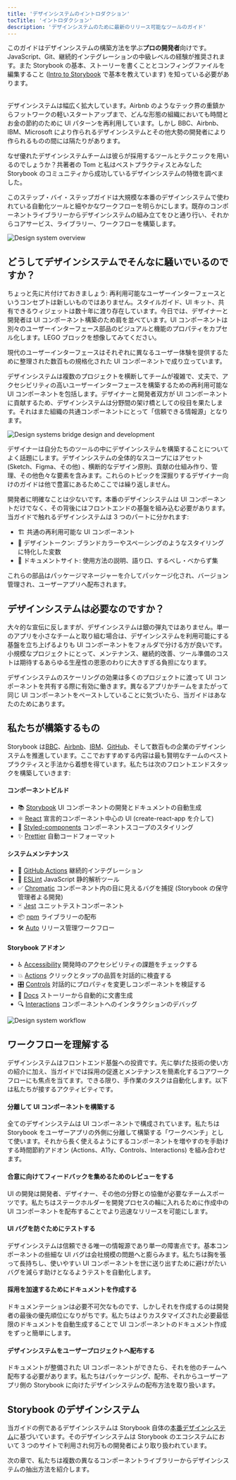 ```yaml
---
title: 'デザインシステムのイントロダクション'
tocTitle: 'イントロダクション'
description: 'デザインシステムのために最新のリリース可能なツールのガイド'
---
```


<div class="aside">このガイドはデザインシステムの構築方法を学ぶ<b>プロの開発者</b>向けです。JavaScript、Git、継続的インテグレーションの中級レベルの経験が推奨されます。また Storybook の基本、ストーリーを書くこととコンフィングファイルを編集すること (<a href="/intro-to-storybook">Intro to Storybook</a> で基本を教えています) を知っている必要があります。
</div>

<br/>

デザインシステムは幅広く拡大しています。Airbnb のようなテック界の重鎮からフットワークの軽いスタートアップまで、どんな形態の組織においても時間とお金の節約のために UI パターンを再利用しています。しかし BBC、Airbnb、IBM、Microsoft により作られるデザインシステムとその他大勢の開発者により作られるものの間には隔たりがあります。

なぜ優れたデザインシステムチームは彼らが採用するツールとテクニックを用いるのでしょうか？共著者の Tom と私はベストプラクティスとみなした Storybook のコミュニティから成功しているデザインシステムの特徴を調べました。

このステップ・バイ・ステップガイドは大規模な本番のデザインシステムで使われている自動化ツールと細やかなワークフローを明らかにします。既存のコンポーネントライブラリーからデザインシステムの組み立てをひと通り行い、それからコアサービス、ライブラリー、ワークフローを構築します。

![Design system overview](/design-systems-for-developers/design-system-overview.jpg)

## どうしてデザインシステムでそんなに騒いでいるのですか？

ちょっと先に片付けておきましょう: 再利用可能なユーザーインターフェースというコンセプトは新しいものではありません。スタイルガイド、UI キット、共有できるウィジェットは数十年に渡り存在しています。今日では、デザイナーと開発者は UI コンポーネント構築のため肩を並べています。UI コンポーネントは別々のユーザーインターフェース部品のビジュアルと機能のプロパティをカプセル化します。LEGO ブロックを想像してみてください。

現代のユーザーインターフェースはそれぞれに異なるユーザー体験を提供するために整理された数百もの規格化された UI コンポーネントで成り立っています。

デザインシステムは複数のプロジェクトを横断してチームが複雑で、丈夫で、アクセシビリティの高いユーザーインターフェースを構築するための再利用可能な UI コンポーネントを包括します。デザイナーと開発者双方が UI コンポーネントに貢献するため、デザインシステムは分野間の架け橋としての役目を果たします。それはまた組織の共通コンポーネントにとって「信頼できる情報源」となります。

![Design systems bridge design and development](/design-systems-for-developers/design-system-context.jpg)

デザイナーは自分たちのツールの中にデザインシステムを構築することについてよく話題にします。デザインシステムの全体的なスコープにはアセット (Sketch、Figma、その他) 、横断的なデザイン原則、貢献の仕組み作り、管理、その他色々な要素を含みます。これらのトピックを深掘りするデザイナー向けのガイドは他で豊富にあるためここでは繰り返しません。

開発者に明確なことは少ないです。本番のデザインシステムは UI コンポーネントだけでなく、その背後にはフロントエンドの基盤を組み込む必要があります。当ガイドで触れるデザインシステムは 3 つのパートに分かれます:

- 🏗 共通の再利用可能な UI コンポーネント
- 🎨 デザイントークン: ブランドカラーやスペーシングのようなスタイリングに特化した変数
- 📕 ドキュメントサイト: 使用方法の説明、語り口、するべし・べからず集

これらの部品はパッケージマネージャーを介してパッケージ化され、バージョン管理され、ユーザーアプリへ配布されます。

## デザインシステムは必要なのですか？

大々的な宣伝に反しますが、デザインシステムは銀の弾丸ではありません。単一のアプリを小さなチームと取り組む場合は、デザインシステムを利用可能にする基盤を立ち上げるよりも UI コンポーネントをフォルダで分ける方が良いです。小規模なプロジェクトにとって、メンテナンス、継続的改善、ツール準備のコストは期待するあらゆる生産性の恩恵のわりに大きすぎる負担になります。

デザインシステムのスケーリングの効果は多くのプロジェクトに渡って UI コンポーネントを共有する際に有効に働きます。異なるアプリかチームをまたがって同じ UI コンポーネントをペーストしていることに気づいたら、当ガイドはあなたのためにあります。

## 私たちが構築するもの

Storybook は[BBC](https://www.bbc.co.uk/iplayer/storybook/index.html?path=/story/style-guide--colours)、[Airbnb](https://github.com/airbnb/lunar)、[IBM](https://www.carbondesignsystem.com/)、[GitHub](https://primer.style/css/)、そして数百もの企業のデザインシステムを推進しています。ここでおすすめする内容は最も賢明なチームのベストプラクティスと手法から着想を得ています。私たちは次のフロントエンドスタックを構築していきます:

#### コンポーネントビルド

- 📚 [Storybook](http://storybook.js.org) UI コンポーネントの開発とドキュメントの自動生成
- ⚛️ [React](https://reactjs.org/) 宣言的コンポーネント中心の UI (create-react-app を介して)
- 💅 [Styled-components](https://www.styled-components.com/) コンポーネントスコープのスタイリング
- ✨ [Prettier](https://prettier.io/) 自動コードフォーマット

#### システムメンテナンス

- 🚥 [GitHub Actions](https://github.com/features/actions) 継続的インテグレーション
- 📐 [ESLint](https://eslint.org/) JavaScript 静的解析ツール
- ✅ [Chromatic](https://chromatic.com) コンポーネント内の目に見えるバグを捕捉 (Storybook の保守管理者よる開発)
- 🃏 [Jest](https://jestjs.io/) ユニットテストコンポーネント
- 📦 [npm](https://npmjs.com) ライブラリーの配布
- 🛠 [Auto](https://github.com/intuit/auto) リリース管理ワークフロー

#### Storybook アドオン

- ♿ [Accessibility](https://github.com/storybookjs/storybook/tree/master/addons/a11y) 開発時のアクセシビリティの課題をチェックする
- 💥 [Actions](https://storybook.js.org/docs/react/essentials/actions) クリックとタップの品質を対話的に検査する
- 🎛 [Controls](https://storybook.js.org/docs/react/essentials/controls) 対話的にプロパティを変更しコンポーネントを検証する
- 📕 [Docs](https://storybook.js.org/docs/react/writing-docs/introduction) ストーリーから自動的に文書生成
- 🔍 [Interactions](https://storybook.js.org/addons/@storybook/addon-interactions/) コンポーネントへのインタラクションのデバッグ

![Design system workflow](/design-systems-for-developers/design-system-workflow.jpg)

## ワークフローを理解する

デザインシステムはフロントエンド基盤への投資です。先に挙げた技術の使い方の紹介に加え、当ガイドでは採用の促進とメンテナンスを簡素化するコアワークフローにも焦点を当てます。できる限り、手作業のタスクは自動化します。以下は私たちが接するアクティビティです。

#### 分離して UI コンポーネントを構築する

全てのデザインシステムは UI コンポーネントで構成されています。私たちは Storybook をユーザーアプリの外側に分離して構築する「ワークベンチ」として使います。それから長く使えるようにするコンポーネントを増やすのを手助けする時間節約アドオン (Actions、A11y、Controls、Interactions) を組み合わせます。

#### 合意に向けてフィードバックを集めるためのレビューをする

UI の開発は開発者、デザイナー、その他の分野との協働が必要なチームスポーツです。私たちはステークホルダーを開発プロセスの輪に入れるために作成中の UI コンポーネントを配布することでより迅速なリリースを可能にします。

#### UI バグを防ぐためにテストする

デザインシステムは信頼できる唯一の情報源であり単一の障害点です。基本コンポーネントの些細な UI バグは会社規模の問題へと膨らみます。私たちは胸を張って長持ちし、使いやすい UI コンポーネントを世に送り出すために避けがたいバグを減らす助けとなるようテストを自動化します。

#### 採用を加速するためにドキュメントを作成する

ドキュメンテーションは必要不可欠なものです、しかしそれを作成するのは開発者の最後の優先順位になりがちです。私たちはよりカスタマイズされた必要最低限のドキュメントを自動生成することで UI コンポーネントのドキュメント作成をずっと簡単にします。

#### デザインシステムをユーザープロジェクトへ配布する

ドキュメントが整備された UI コンポーネントができたら、それを他のチームへ配布する必要があります。私たちはパッケージング、配布、それからユーザーアプリ側の Storybook に向けたデザインシステムの配布方法を取り扱います。

## Storybook のデザインシステム

当ガイドの例であるデザインシステムは Storybook 自体の[本番デザインシステム](https://github.com/storybookjs/design-system)に基づいています。そのデザインシステムは Storybook のエコシステムにおいて 3 つのサイトで利用され何万もの開発者により取り扱われています。

次の章で、私たちは複数の異なるコンポーネントライブラリーからデザインシステムの抽出方法を紹介します。

